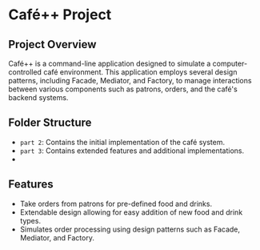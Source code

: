 # Café++ Project
## Project Overview
Café++ is a command-line application designed to simulate a computer-controlled café environment. This application employs several design patterns, including Facade, Mediator, and Factory, to manage interactions between various components such as patrons, orders, and the café's backend systems.

## Folder Structure
- `part 2`: Contains the initial implementation of the café system.
- `part 3`: Contains extended features and additional implementations.
- 
## Features
- Take orders from patrons for pre-defined food and drinks.
- Extendable design allowing for easy addition of new food and drink types.
- Simulates order processing using design patterns such as Facade, Mediator, and Factory.
